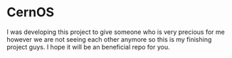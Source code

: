 # CernOS
I was developing this project to give someone who is very precious for me however we are not seeing each other anymore so this is my finishing project guys. I hope it will be an beneficial repo for you.
